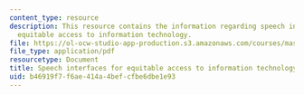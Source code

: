 ```yaml
---
content_type: resource
description: This resource contains the information regarding speech interfaces for
  equitable access to information technology.
file: https://ol-ocw-studio-app-production.s3.amazonaws.com/courses/mas-965-nextlab-i-designing-mobile-technologies-for-the-next-billion-users-fall-2008/b46919f7f6ae414a4befcfbe6dbe1e93_MITMAS_965F08_Lec16_ad.pdf
file_type: application/pdf
resourcetype: Document
title: Speech interfaces for equitable access to information technology
uid: b46919f7-f6ae-414a-4bef-cfbe6dbe1e93
---
```

